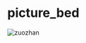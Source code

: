# picture_bed

![zuozhan](https://user-images.githubusercontent.com/108010773/228202189-982752f8-7621-4991-bf8a-fd1d874f96a4.png)

